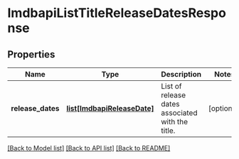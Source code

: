 # ImdbapiListTitleReleaseDatesResponse

## Properties
Name | Type | Description | Notes
------------ | ------------- | ------------- | -------------
**release_dates** | [**list[ImdbapiReleaseDate]**](ImdbapiReleaseDate.md) | List of release dates associated with the title. | [optional] 

[[Back to Model list]](../README.md#documentation-for-models) [[Back to API list]](../README.md#documentation-for-api-endpoints) [[Back to README]](../README.md)


